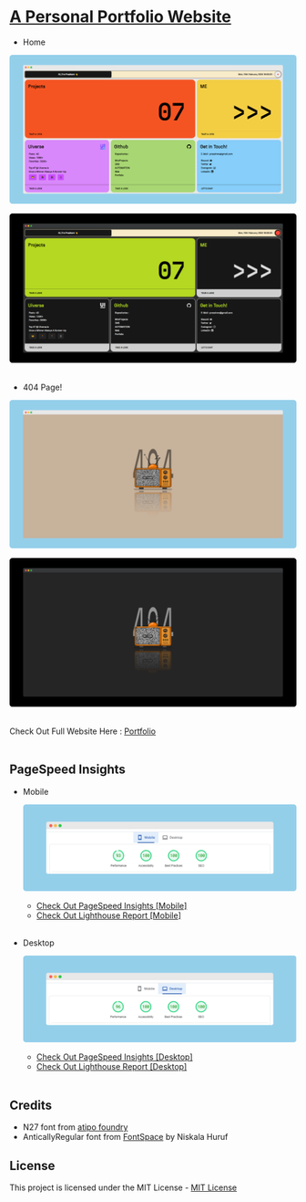 # [A Personal Portfolio Website](https://praashoo7.github.io/Portfolio/)

- Home

![HomeImage](imgs/ReadMe-Files/Home.png)

![HomeImageC](imgs/ReadMe-Files/HomeC.png)<br><br>

- 404 Page!

![404Image](imgs/ReadMe-Files/404Image.png)

![4040ImageC](imgs/ReadMe-Files/404ImageC.png)<br><br>

Check Out Full Website Here : [Portfolio](https://praashoo7.github.io/Portfolio/)<br><br>

## PageSpeed Insights

- Mobile

    ![InsightsMobileImage](imgs/ReadMe-Files/Insights_Mobile.png)
  - [Check Out PageSpeed Insights [Mobile]](https://pagespeed.web.dev/analysis/https-praashoo7-github-io-Portfolio/0iu3kvfrmd?form_factor=mobile)
  - [Check Out Lighthouse Report [Mobile]](https://htmlpreview.github.io/?https://github.com/Praashoo7/Portfolio/blob/main/imgs/ReadMe-Files/praashoo7.github.io-20240220T193219.html)<br><br>


- Desktop

    ![InsightsMobileDesktop](imgs/ReadMe-Files/Insights_Desktop.png)
  - [Check Out PageSpeed Insights [Desktop]](https://pagespeed.web.dev/analysis/https-praashoo7-github-io-Portfolio/0iu3kvfrmd?form_factor=desktop)
  - [Check Out Lighthouse Report [Desktop]](https://htmlpreview.github.io/?https://github.com/Praashoo7/Portfolio/blob/main/imgs/ReadMe-Files/praashoo7.github.io-20240220T193308.html)<br><br>


## Credits
- N27 font from [atipo foundry](www.atipofoundry.com)
- AnticallyRegular font from [FontSpace](www.fontspace.com) by Niskala Huruf


## License
This project is licensed under the MIT License - [MIT License](https://github.com/Praashoo7/Portfolio/blob/main/LICENSE)

